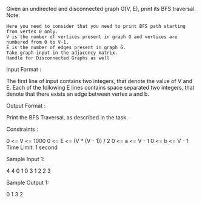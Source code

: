 

Given an undirected and disconnected graph G(V, E), print its BFS traversal. Note:

    Here you need to consider that you need to print BFS path starting from vertex 0 only.
    V is the number of vertices present in graph G and vertices are numbered from 0 to V-1.
    E is the number of edges present in graph G.
    Take graph input in the adjacency matrix.
    Handle for Disconnected Graphs as well

Input Format :

The first line of input contains two integers, that denote the value of V and E. Each of the following E lines contains space separated two integers, that denote that there exists an edge between vertex a and b.

Output Format :

Print the BFS Traversal, as described in the task.

Constraints :

0 <= V <= 1000 0 <= E <= (V * (V - 1)) / 2 0 <= a <= V - 1 0 <= b <= V - 1 Time Limit: 1 second

Sample Input 1:

4 4 0 1 0 3 1 2 2 3

Sample Output 1:

0 1 3 2
